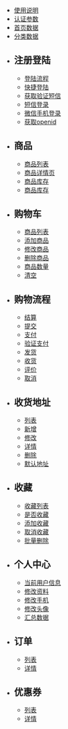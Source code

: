 
- [使用说明](/docs/{{type}}/{{version}}/index)
- [认证参数](/docs/{{type}}/{{version}}/authentication)
- [首页数据](/docs/{{type}}/{{version}}/home)
- [分类数据](/docs/{{type}}/{{version}}/category)
- ## 注册登陆
    - [登陆流程](/docs/{{type}}/{{version}}/login-index)
    - [快捷登陆](/docs/{{type}}/{{version}}/login-quick)
    - [获取验证短信](/docs/{{type}}/{{version}}/login-get-smscode)
    - [短信登录](/docs/{{type}}/{{version}}/login-sms)
    - [微信手机登录](/docs/{{type}}/{{version}}/login-mobile)
    - [获取openid](/docs/{{type}}/{{version}}/get-openid)
- ## 商品
    - [商品列表](/docs/{{type}}/{{version}}/goods-index)
    - [商品详情页](/docs/{{type}}/{{version}}/goods-detail)
    - [商品库存](/docs/{{type}}/{{version}}/goods-stock)
    - [商品库存](/docs/{{type}}/{{version}}/goods-poster)
- ## 购物车
    - [商品列表](/docs/{{type}}/{{version}}/cart-index)
    - [添加商品](/docs/{{type}}/{{version}}/cart-add)
    - [修改商品](/docs/{{type}}/{{version}}/cart-update)
    - [删除商品](/docs/{{type}}/{{version}}/cart-delete)
    - [商品数量](/docs/{{type}}/{{version}}/cart-count)
    - [清空](/docs/{{type}}/{{version}}/cart-clear)
- ## 购物流程
    - [结算](/docs/{{type}}/{{version}}/shopping-checkout)
    - [提交](/docs/{{type}}/{{version}}/shopping-confirm)
    - [支付](/docs/{{type}}/{{version}}/shopping-pay)
    - [验证支付](/docs/{{type}}/{{version}}/shopping-paid)
    - [发货](/docs/{{type}}/{{version}}/shopping-delivery)
    - [收货](/docs/{{type}}/{{version}}/shopping-received)
    - [评价](/docs/{{type}}/{{version}}/shopping-review)
    - [取消](/docs/{{type}}/{{version}}/shopping-cancel)
- ## 收货地址
    - [列表](/docs/{{type}}/{{version}}/address-index)
    - [新增](/docs/{{type}}/{{version}}/address-add)
    - [修改](/docs/{{type}}/{{version}}/address-update)
    - [详情](/docs/{{type}}/{{version}}/address-detail)
    - [删除](/docs/{{type}}/{{version}}/address-delete)
    - [默认地址](/docs/{{type}}/{{version}}/address-default)
- ## 收藏
    - [收藏列表](/docs/{{type}}/{{version}}/favorite-index)
    - [是否收藏](/docs/{{type}}/{{version}}/favorite-isfav)
    - [添加收藏](/docs/{{type}}/{{version}}/favorite-add)
    - [取消收藏](/docs/{{type}}/{{version}}/favorite-delete)
    - [批量删除](/docs/{{type}}/{{version}}/favorite-batch-delete)
- ## 个人中心
    - [当前用户信息](/docs/{{type}}/{{version}}/ucenter-me)
    - [修改资料](/docs/{{type}}/{{version}}/ucenter-update)
    - [修改手机](/docs/{{type}}/{{version}}/ucenter-update-mobile)
    - [修改头像](/docs/{{type}}/{{version}}/ucenter-update-avatar)
    - [汇总数据](/docs/{{type}}/{{version}}/ucenter-count)
- ## 订单
    - [列表](/docs/{{type}}/{{version}}/ucenter-order-index)
    - [详情](/docs/{{type}}/{{version}}/ucenter-order-detail)
- ## 优惠券
    - [列表](/docs/{{type}}/{{version}}/ucenter-coupon-index)
    - [详情](/docs/{{type}}/{{version}}/ucenter-coupon-detail)
    

   
